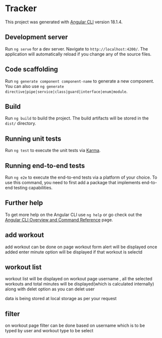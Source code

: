 # Tracker

This project was generated with [Angular CLI](https://github.com/angular/angular-cli) version 18.1.4.

## Development server

Run `ng serve` for a dev server. Navigate to `http://localhost:4200/`. The application will automatically reload if you change any of the source files.

## Code scaffolding

Run `ng generate component component-name` to generate a new component. You can also use `ng generate directive|pipe|service|class|guard|interface|enum|module`.

## Build

Run `ng build` to build the project. The build artifacts will be stored in the `dist/` directory.

## Running unit tests

Run `ng test` to execute the unit tests via [Karma](https://karma-runner.github.io).

## Running end-to-end tests

Run `ng e2e` to execute the end-to-end tests via a platform of your choice. To use this command, you need to first add a package that implements end-to-end testing capabilities.

## Further help

To get more help on the Angular CLI use `ng help` or go check out the [Angular CLI Overview and Command Reference](https://angular.dev/tools/cli) page.

## add workout
add workout can be done on page workout form alert will be displayed once added
enter minute option will be displayed if that workout is selectd 

## workout list
workout list will be displayed on workout page 
username , all the selected workouts and total minutes will be displayed(which is calculated internally) along with delet option as you  can delet user

data is being stored at local storage as per your request

## filter
on workout page filter can be done based on username which is to be typed by user and workout type to be select